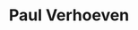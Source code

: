 ---
title: "Paul Verhoeven"
hashtag: "paul-verhoeven"
born-on: 1938-07-18
tags:
  - Dutch
  - Director
  - Human Being
  - alive at the moment
---